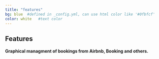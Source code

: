 ```yaml
---
title: "features"
bg: blue  #defined in _config.yml, can use html color like '#0fbfcf'
color: white   #text color
---
```



## Features

#### Graphical managment of bookings from Airbnb, Booking and others.